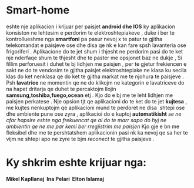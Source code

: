 
# Smart-home 
eshte nje aplikacion i krijuar per paisjet **android dhe IOS** ky aplikacion konsiston ne lehtesim e perdorim te elektroshtepiakeve , duke i ber te kontrollueshme nga **smartfoni** pa pasur nevoj x te patur te gjitha telekomandat e paisjeve ose dhe disa qe nk e kan fare spsh lavanteria ose frigoriferi .
Aplikacione do te jet shum i thjesht ne perdorim pasi do te ket nje nderfaqe shum te thjesht dhe te paster me opsjonet baz ne dukje , Si fillim perforuesit i duhet te bj lidhjen me paisjen , per te gjetur frekiencen e sakt ne do te vendosim te gjitha paisjet elektroshtepiake ne klasa ku secila klas do ket nenklasa qe do ket te gjitha markat me te njohura te paisjeve .
Psh **lavatrice**  ne momentin qe ne do klikojm ne kategorin e lavatriceve do na hapet dritarja qe duhet te percaktojm llojin **samsung,toshiba,fuego,ocean** etj . Kjo do e bj me te leht lidhjen me paisjen perkatese .
Nje opsion tjt qe aplikacioni do te ket do te  jet **kujtesa** , me kujtes nenkuptojm qe aplikacioni mund te perdoret ne disa  shtepi ose dhe ambiente pune ose zyra , aplikacioi do e kuptoj **automatikisht** *se ne cfar hapsire eshte nga frekuencat qe ai do te marr sapo do hyj ne ambientin qe ne me par kemi ber rregjistrim me paisjen* 
Kjo gje e bn me fleksibel dhe me te pershtatshem aplikacionin pasi nk ka nevoj qe sa her te vijm ne shtepi apo ne zyre te bjm *reconect* te gjitha paisjeve .


# Ky shkrim eshte krijuar nga:
**Mikel Kapllanaj
  Ina Pelari
  Elton Islamaj**
